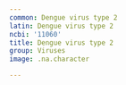 ```yaml
---
common: Dengue virus type 2
latin: Dengue virus type 2
ncbi: '11060'
title: Dengue virus type 2
group: Viruses
image: .na.character

---
```

